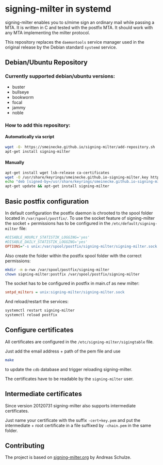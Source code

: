 # signing-milter in systemd
signing-milter enables you to s/mime sign an ordinary mail while passing a MTA. It is written in C and tested with the postfix MTA. It should work with any MTA implementing the milter protocol.

This repository replaces the `daemontools` service manager used in the original release by the Debian standard `systemd` service.

## Debian/Ubuntu Repository

### Currently supported debian/ubuntu versions:
 * buster
 * bullseye
 * bookworm
 * focal
 * jammy
 * noble

### How to add this repository:

#### Automatically via script
```bash
wget -O- https://smeinecke.github.io/signing-milter/add-repository.sh | bash
apt-get install signing-milter
```

#### Manually
```bash
apt-get install wget lsb-release ca-certificates
wget -O /usr/share/keyrings/smeinecke.github.io-signing-milter.key https://smeinecke.github.io/signing-milter/public.key
echo "deb [signed-by=/usr/share/keyrings/smeinecke.github.io-signing-milter.key] https://smeinecke.github.io/signing-milter/repo $(lsb_release -sc) main" > /etc/apt/sources.list.d/signing-milter.list
apt-get update && apt-get install signing-milter
```

## Basic postfix configuration
In default configuration the postfix daemon is chrooted to the spool folder located in `/var/spool/postfix/`. To use the socket feature of signing-milter the socket + permissions has to be configured in the `/etc/default/signing-milter` file:
```ini
#DISABLE_HOURLY_STATISTIK_LOGGING='yes'
#DISABLE_DAILY_STATISTIK_LOGGING='yes'
OPTIONS="-s unix:/var/spool/postfix/signing-milter/signing-milter.sock -c postfix"
```

Also create the folder within the postfix spool folder with the correct permissions:
```bash
mkdir -m o-rwx /var/spool/postfix/signing-milter
chown signing-milter:postfix /var/spool/postfix/signing-milter
```

The socket has to be configured in postfix in main.cf as new milter:
```ini
smtpd_milters = unix:signing-milter/signing-milter.sock
```

And reload/restart the services:
```bash
systemctl restart signing-milter
systemctl reload postfix
```

## Configure certificates
All certificates are configured in the `/etc/signing-milter/sigingtable` file.

Just add the email address + path of the pem file and use
```bash
make
```
to update the `cdb` database and trigger reloading signing-milter.

The certificates have to be readable by the `signing-milter` user.

## Intermediate certificates
Since version 20120731 signing-milter also supports intermediate certificates.

Just name your certificate with the suffix `-cert+key.pem` and put the intermediate + root certificate in a file suffixed by `-chain.pem` in the same folder.

## Contributing
The project is based on [signing-milter.org](https://signing-milter.org/) by Andreas Schulze.